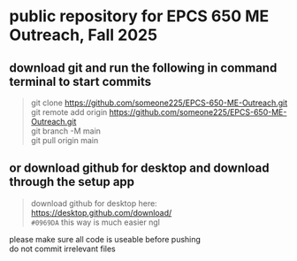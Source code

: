 # public repository for EPCS 650 ME Outreach, Fall 2025 <br/>
## download git and run the following in command terminal to start commits <br/>

> git clone https://github.com/someone225/EPCS-650-ME-Outreach.git <br/>
> git remote add origin https://github.com/someone225/EPCS-650-ME-Outreach.git <br/>
> git branch -M main <br/>
> git pull origin main <br/>

## or download github for desktop and download through the setup app <br/>
> download github for desktop here: https://desktop.github.com/download/ <br/>
> `#0969DA` this way is much easier ngl <br/>


please make sure all code is useable before pushing <br/>
do not commit irrelevant files <br/>

